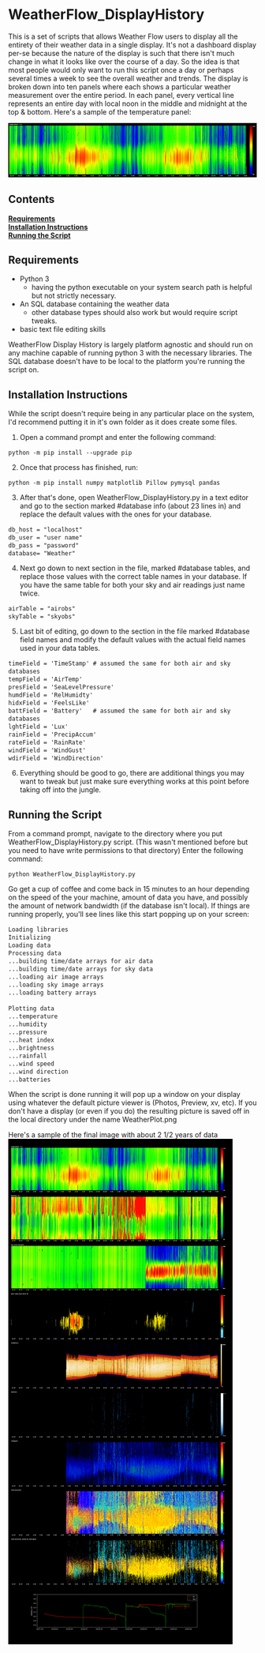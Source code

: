 # WeatherFlow_DisplayHistory
This is a set of scripts that allows Weather Flow users to display all the entirety of their weather data in a single display.
It's not a dashboard display per-se because the nature of the display is such that there isn't much change in what it looks 
like over the course of a day. So the idea is that most people would only want to run this script once a day or perhaps
several times a week to see the overall weather and trends.
The display is broken down into ten panels where each shows a particular weather measurement over the entire period. In each panel, every vertical line represents an entire day with local noon in the middle and midnight at the top & bottom. 
Here's a sample of the temperature panel:

![TemperaturePanel](TemperaturePanel.png)

## Contents
**[Requirements](#requirements)**<br>
**[Installation Instructions](#installation-instructions)**<br>
**[Running the Script](#running-the-script)**<br>

## Requirements

* Python 3
  * having the python executable on your system search path is helpful but not strictly necessary.
* An SQL database containing the weather data
  * other database types should also work but would require script tweaks. 
* basic text file editing skills

WeatherFlow Display History is largely platform agnostic and should run on any machine capable of running python 3 with the necessary libraries. The SQL database doesn't have to be local to the platform you're running the script on.


## Installation Instructions

While the script doesn't require being in any particular place on the system, I'd recommend putting it in it's own folder as it does create some files.

1. Open a command prompt and enter the following command:
```
python -m pip install --upgrade pip
```

2. Once that process has finished, run: 
```
python -m pip install numpy matplotlib Pillow pymysql pandas
```

3. After that's done, open WeatherFlow_DisplayHistory.py in a text editor and go to the section marked #database info (about 23 lines in) and replace the default values with the ones for your database.
```
db_host = "localhost"
db_user = "user name"
db_pass = "password"
database= "Weather"
```

4. Next go down to next section in the file, marked #database tables, and replace those values with the correct table names in your database. If you have the same table for both your sky and air readings just name twice. 
```
airTable = "airobs"
skyTable = "skyobs"
```

5. Last bit of editing, go down to the section in the file marked #database field names and modify the default values with the actual field names used in your data tables.
```
timeField = 'TimeStamp' # assumed the same for both air and sky databases
tempField = 'AirTemp'
presField = 'SeaLevelPressure'
humdField = 'RelHumidty'
hidxField = 'FeelsLike'
battField = 'Battery'   # assumed the same for both air and sky databases
lghtField = 'Lux'
rainField = 'PrecipAccum'
rateField = 'RainRate'
windField = 'WindGust'
wdirField = 'WindDirection'
```

6. Everything should be good to go, there are additional things you may want to tweak but just make sure everything works at this point before taking off into the jungle.


## Running the Script
From a command prompt, navigate to the directory where you put WeatherFlow_DisplayHistory.py script. (This wasn't mentioned before but you need to have write permissions to that directory)
Enter the following command:
```
python WeatherFlow_DisplayHistory.py
```
Go get a cup of coffee and come back in 15 minutes to an hour depending on the speed of the your machine, amount of data you have, and possibly the amount of network bandwidth (if the database isn't local). 
If things are running properly, you'll see lines like this start popping up on your screen:
```
Loading libraries
Initializing
Loading data
Processing data
...building time/date arrays for air data
...building time/date arrays for sky data
...loading air image arrays
...loading sky image arrays
...loading battery arrays

Plotting data
...temperature
...humidity
...pressure
...heat index
...brightness
...rainfall
...wind speed
...wind direction
...batteries
```
When the script is done running it will pop up a window on your display using whatever the default picture viewer is (Photos, Preview, xv, etc). If you don't have a display (or even if you do) the resulting picture is saved off in the local directory under the name WeatherPlot.png

Here's a sample of the final image with about 2 1/2 years of data
![WeatherPlot](WeatherPlot.png)
